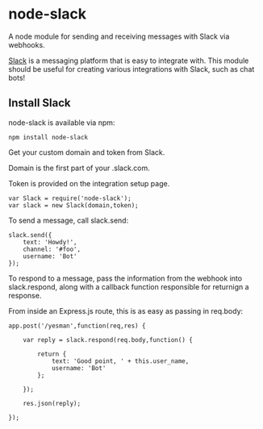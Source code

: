 # node-slack

A node module for sending and receiving messages with Slack via webhooks.

[Slack](https://slack.com/) is a messaging platform that is easy to integrate with. 
This module should be useful for creating various integrations with Slack, such as
chat bots!

## Install Slack

node-slack is available via npm:

```
npm install node-slack
```


Get your custom domain and token from Slack.

Domain is the first part of your <domain>.slack.com.

Token is provided on the integration setup page.

```
var Slack = require('node-slack');
var slack = new Slack(domain,token);
```


To send a message, call slack.send:

```
slack.send({
	text: 'Howdy!',
	channel: '#foo',
	username: 'Bot'
});
```


To respond to a message, pass the information from the webhook into slack.respond, 
along with a callback function responsible for returnign a response.

From inside an Express.js route, this is as easy as passing in req.body:

```
app.post('/yesman',function(req,res) {
	
	var reply = slack.respond(req.body,function() {
		
		return {
			text: 'Good point, ' + this.user_name,
			username: 'Bot'
		};
		
	});
	
	res.json(reply);

});

```